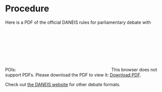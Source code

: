 # Procedure

Here is a PDF of the official DANEIS rules for parliamentary debate with POIs:
<object data="{{ site.baseurl }}/pages/debate-format/Parli_Rules-POIs.pdf" type="application/pdf" width="700px" height="700px">
    <embed src="{{ site.baseurl }}/pages/debate-format/Parli_Rules-POIs.pdf">
        This browser does not support PDFs. Please download the PDF to view it: <a href="{{ site.baseurl }}/pages/debate-format/Parli_Rules-POIs.pdf">Download PDF</a>.</p>
    </embed>
</object>

Check out [the DANEIS website](http://daneis.org/wordpress/?page_id=31) for other debate formats.
